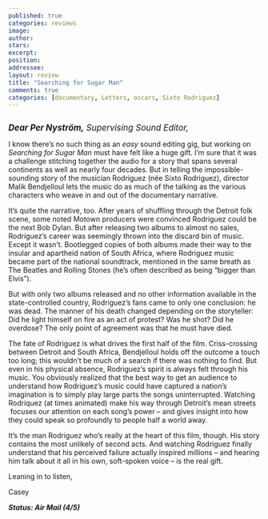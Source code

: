 ```yaml
---
published: true
categories: reviews
image:
author: 
stars: 
excerpt: 
position: 
addressee: 
layout: review
title: "Searching for Sugar Man"
comments: true
categories: [documentary, Letters, oscars, Sixto Rodriguez]
---
```

<div><p><span class="full-image-block ssNonEditable"><span><a href="/letters/2013/1/29/searching-for-sugar-man.html"><img src="http://static.squarespace.com/static/5005f6bcc4aa41161b33e89e/5329cf1fe4b07c068ebf74de/5329cf1fe4b07c068ebf77a9/1359491955473/searching-for-sugar-man.jpg" alt="" /></a></span></span></p>
<p><span style="font-size:120%;"><strong><em>Dear Per Nystr&ouml;m,</em></strong><em> Supervising Sound Editor,</em></span></p>
<p>I know there&rsquo;s no such thing as an <em>easy</em> sound editing gig, but working on <em>Searching for Sugar Man </em>must have felt like a huge gift. I&rsquo;m sure that it was a challenge stitching together the audio for a story that spans several continents as well as nearly four decades. But in telling the impossible-sounding story of the musician Rodriguez (n&eacute;e Sixto Rodriguez), director Malik Bendjelloul lets the music do as much of the talking as the various characters who weave in and out of the documentary narrative.</p>
<p>It&rsquo;s quite the narrative, too. After years of shuffling through the Detroit folk scene, some noted Motown producers were convinced Rodriguez could be the next Bob Dylan. But after releasing two albums to almost no sales, Rodriguez&rsquo;s career was seemingly thrown into the discard bin of music. Except it wasn&rsquo;t. Bootlegged copies of both albums made their way to the insular and apartheid nation of South Africa, where Rodriguez music became part of the national soundtrack, mentioned in the same breath as The Beatles and Rolling Stones (he&rsquo;s often described as being &ldquo;bigger than Elvis&rdquo;).</p>
<p>But with only two albums released and no other information available in the state-controlled country, Rodriguez&rsquo;s fans came to only one conclusion: he was dead. The manner of his death changed depending on the storyteller: Did he light himself on fire as an act of protest? Was he shot? Did he overdose? The only point of agreement was that he must have died.</p>
<p>The fate of Rodriguez is what drives the first half of the film. Criss-crossing between Detroit and South Africa, Bendjelloul holds off the outcome a touch too long; this wouldn&rsquo;t be much of a search if there was nothing to find. But even in his physical absence, Rodriguez&rsquo;s spirit is always felt through his music. You obviously realized that the best way to get an audience to understand how Rodriguez&rsquo;s music could have captured a nation&rsquo;s imagination is to simply play large parts the songs uninterrupted. Watching Rodriquez (at times animated) make his way through Detroit&rsquo;s mean streets &nbsp;focuses our attention on each song&rsquo;s power &ndash; and gives insight into how they could speak so profoundly to people half a world away.</p>
<p>It&rsquo;s the man Rodriguez who&rsquo;s really at the heart of this film, though. His story contains the most unlikely of second acts. And watching Rodriguez finally understand that his perceived failure actually inspired millions &ndash; and hearing him talk about it all in his own, soft-spoken voice &ndash; is the real gift.</p>
<p>Leaning in to listen,</p>
<p>Casey</p>
<p><strong><em>Status: Air Mail (4/5)</em></strong></p></div>
